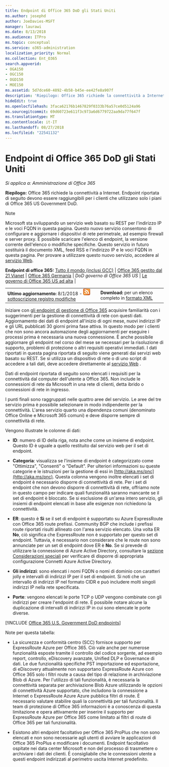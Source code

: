 ```yaml
---
title: Endpoint di Office 365 DoD gli Stati Uniti
ms.author: josephd
author: JoeDavies-MSFT
manager: laurawi
ms.date: 8/13/2018
ms.audience: ITPro
ms.topic: conceptual
ms.service: o365-administration
localization_priority: Normal
ms.collection: Ent_O365
search.appverid:
- OGA150
- OGC150
- OGD150
- MOE150
ms.assetid: 5d7dce60-4892-4b58-b45e-ee42fe8a907f
description: 'Riepilogo: Office 365 richiede la connettività a Internet. Endpoint riportata di seguito devono essere raggiungibili per i clienti che utilizzano solo i piani di Office 365 US Government DoD.'
hideEdit: true
ms.openlocfilehash: 3faca62176b1467829f0333b76a57ce0d5124a96
ms.sourcegitcommit: 69d60723e611f3c973a6d6779722aa9da77f647f
ms.translationtype: MT
ms.contentlocale: it-IT
ms.lasthandoff: 08/27/2018
ms.locfileid: "22541132"
---
```

# <a name="office-365-us-government-dod-endpoints"></a>Endpoint di Office 365 DoD gli Stati Uniti

*Si applica a: Amministrazione di Office 365*

 **Riepilogo:** Office 365 richiede la connettività a Internet. Endpoint riportata di seguito devono essere raggiungibili per i clienti che utilizzano solo i piani di Office 365 US Government DoD.
  
> [!NOTE]
> Microsoft sta sviluppando un servizio web basato su REST per l'indirizzo IP e le voci FQDN in questa pagina. Questo nuovo servizio consentono di configurare e aggiornare i dispositivi di rete perimetrale, ad esempio firewall e server proxy. È possibile scaricare l'elenco di endpoint, la versione corrente dell'elenco o modifiche specifiche. Questo servizio in futuro sostituirà il documento XML, feed RSS e l'indirizzo IP e le voci FQDN in questa pagina. Per provare a utilizzare questo nuovo servizio, accedere al [servizio Web](managing-office-365-endpoints.md#webservice).
  
 **Endpoint di office 365:** [Tutto il mondo (inclusi GCC)](urls-and-ip-address-ranges.md)  |  [Office 365 gestito dal 21 Vianet](urls-and-ip-address-ranges-21vianet.md)  | [Office 365 Germania](office-365-germany-endpoints.md) | *DoD governo di Office 365 US* | [Le governo di Office 365 US ad alta](office-365-u-s-government-gcc-high-endpoints.md) |
  
|||
|:-----|:-----|
|**Ultimo aggiornamento:** 8/1/2018 - ![RSS](media/5dc6bb29-25db-4f44-9580-77c735492c4b.png) [sottoscrizione registro modifiche](https://aka.ms/dodendpointrss) <br/> |**Download:** per un elenco completo in [formato XML](https://aka.ms/usdodendpoints) <br/> |
   
 Iniziare con [gli endpoint di gestione di Office 365](managing-office-365-endpoints.md) acquisire familiarità con i suggerimenti per la gestione di connettività di rete con questi dati. Aggiornamento dei dati di endpoint all'inizio di ogni mese, nuovi indirizzi IP e gli URL pubblicati 30 giorni prima fase attiva. In questo modo per i clienti che non sono ancora automazione degli aggiornamenti per eseguire i processi prima è necessaria una nuova connessione. È anche possibile aggiornare gli endpoint nel corso del mese se necessari per la risoluzione di supporto, problemi di protezione o altri requisiti operativi immediati. I dati riportati in questa pagina riportata di seguito viene generati dai servizi web basato su REST. Se si utilizza un dispositivo di rete o di uno script di accedere a tali dati, deve accedere direttamente al [servizio Web](managing-office-365-endpoints.md#webservice) .

Dati di endpoint riportata di seguito sono elencati i requisiti per la connettività dal computer dell'utente a Office 365. Non include le connessioni di rete da Microsoft in una rete di clienti, detta ibrido o connessioni di rete in ingresso.

I punti finali sono raggruppati nelle quattro aree del servizio. Le aree del tre servizio prima è possibile selezionare in modo indipendente per la connettività. L'area servizio quarto una dipendenza comuni (denominato Office Online e Microsoft 365 comuni) e deve disporre sempre di connettività di rete.

Vengono illustrate le colonne di dati:

- **ID**: numero di ID della riga, nota anche come un insieme di endpoint. Questo ID è uguale a quello restituito dal servizio web per il set di endpoint.

- **Categoria**: visualizza se l'insieme di endpoint è categorizzato come "Ottimizza", "Consenti" o "Default". Per ulteriori informazioni su queste categorie e le istruzioni per la gestione di essi in [http://aka.ms/pnc](http://aka.ms/pnc). Questa colonna vengono inoltre elencati i set di endpoint è necessario disporre di connettività di rete. Per i set di endpoint che non devono disporre di connettività di rete, offriamo note in questo campo per indicare quali funzionalità saranno mancante se il set di endpoint è bloccato. Se si esclusione di un'area intero servizio, gli insiemi di endpoint elencati in base alle esigenze non richiedono la connettività.

- **ER**: questo è **Sì** se il set di endpoint è supportato su Azure ExpressRoute con Office 365 route prefissi. Community BGP che include i prefissi route riportati risulti allineato con l'area servizio elencato. Una volta ER **No**, ciò significa che ExpressRoute non è supportato per questo set di endpoint. Tuttavia, è necessario non considerare che le route non sono annunciate per un set di endpoint dove ER è **No**. Se si prevede di utilizzare la connessione di Azure Active Directory, consultare la [sezione Considerazioni speciali](https://docs.microsoft.com/azure/active-directory/connect/active-directory-AADconnect-instances#microsoft-azure-government-cloud) per verificare di disporre di appropriata configurazione Connetti Azure Active Directory.

- **Gli indirizzi**: sono elencati i nomi FQDN o nomi di dominio con caratteri jolly e intervalli di indirizzi IP per il set di endpoint. Si noti che un intervallo di indirizzi IP nel formato CIDR e può includere molti singoli indirizzi IP nella rete specificata.
 
- **Porte**: vengono elencati le porte TCP o UDP vengono combinate con gli indirizzi per creare l'endpoint di rete. È possibile notare alcune la duplicazione di intervalli di indirizzi IP in cui sono elencate le porte diverse.
 
[!INCLUDE [Office 365 U.S. Government DoD endpoints](./includes/office-365-u.s.-government-dod-endpoints.md)]
  
Note per questa tabella:

- La sicurezza e conformità centro (SCC) fornisce supporto per ExpressRoute Azure per Office 365. Ciò vale anche per numerose funzionalità esposte tramite il controllo del codice sorgente, ad esempio report, controllo, eDiscovery avanzate, Unified DLP e Governance di dati. Le due funzionalità specifiche PST importazione ed esportazione, di eDiscovery attualmente non supportano ExpressRoute Azure con Office 365 solo i filtri route a causa del tipo di relazione in archiviazione Blob di Azure. Per l'utilizzo di tali funzionalità, è necessaria la connettività separata per archiviazione Blob Azure utilizzando le opzioni di connettività Azure supportato, che includono la connessione a Internet o ExpressRoute Azure Azure pubblica filtri di route. È necessario valutare stabilire quali la connettività per tali funzionalità. Il team di protezione di Office 365 informazioni è a conoscenza di questa limitazione e opera attivamente per inserire il supporto per ExpressRoute Azure per Office 365 come limitato ai filtri di route di Office 365 per tali funzionalità.

- Esistono altri endpoint facoltativo per Office 365 ProPlus che non sono elencati e non sono necessarie agli utenti di avviare le applicazioni di Office 365 ProPlus e modificare i documenti. Endpoint facoltativo ospitate nei data center Microsoft e non del processo di trasmettere o archiviare i dati dei clienti. È consigliabile che le connessioni utente a questi endpoint indirizzati al perimetro uscita Internet predefinito.
